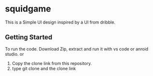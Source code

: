 # squidgame

This is a Simple UI design inspired by a UI from dribble.

## Getting Started

To run the code.
Download Zip, extract and run it with vs code or anroid studio.
or

1. Copy the clone link from this repository.
2. type git clone and the clone link
